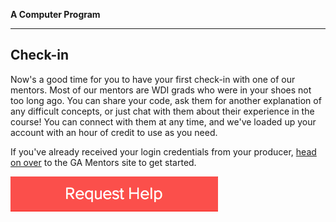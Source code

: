 **A Computer Program**

---

## Check-in

Now's a good time for you to have your first check-in with one of our mentors. Most of our mentors are WDI grads who were in your shoes not too long ago. You can share your code, ask them for another explanation of any difficult concepts, or just chat with them about their experience in the course! You can connect with them at any time, and we've loaded up your account with an hour of credit to use as you need.

If you've already received your login credentials from your producer, <a href="https://ga.hackhands.com">head on over</a> to the GA Mentors site to get started.

<a href="https://ga.hackhands.com"><img src="../images/request_help.png"></a>
